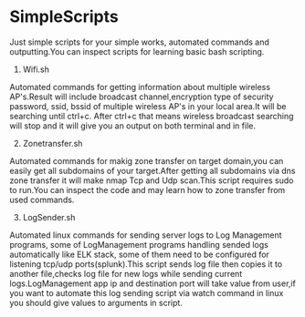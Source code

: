# SimpleScripts


Just simple scripts for your simple works, automated commands and outputting.You can inspect scripts for learning basic bash scripting.


1.   Wifi.sh
	
Automated commands for getting information about multiple wireless AP's.Result will
include broadcast channel,encryption type of security password, ssid, bssid  of multiple  wireless AP's in your local area.It 
will be searching until ctrl+c. After ctrl+c that means wireless broadcast searching will stop and it will give you an output on
both terminal and in file.
	
2.   Zonetransfer.sh

Automated commands for makig zone transfer on target domain,you can easily get all 
subdomains of your target.After getting all subdomains via dns zone transfer it will make
nmap Tcp and Udp scan.This script requires sudo to run.You can inspect the code and may
learn how to zone transfer from used commands.

	
3. LogSender.sh
	
Automated linux commands for sending server logs to Log Management programs, some of LogManagement programs handling sended logs 
automatically like ELK stack, some of them need to be configured for listening tcp/udp ports(splunk).This script sends log file
then copies it to another file,checks log file for new logs while sending current logs.LogManagement app ip and destination port
will take value from user,if you want to automate this log sending script via watch command in linux you should give values to 
arguments in script.
